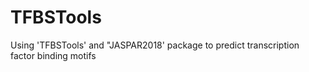 # TFBSTools
Using 'TFBSTools' and "JASPAR2018' package to predict transcription factor binding motifs
